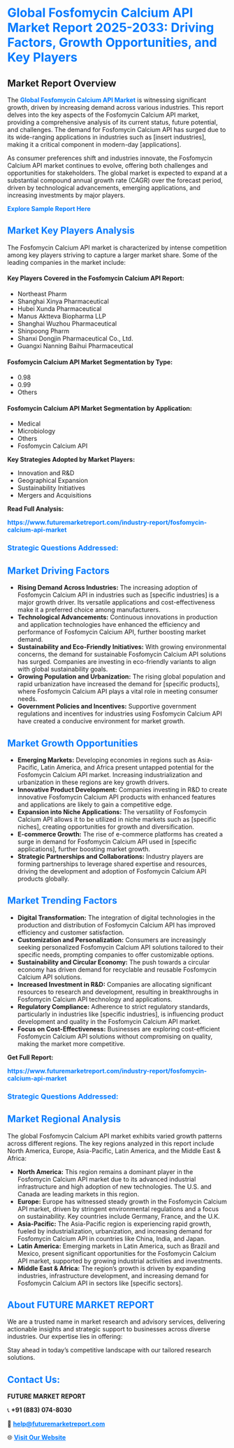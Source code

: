 <h1 style="color: #007BFF;">Global Fosfomycin Calcium API Market Report 2025-2033: Driving Factors, Growth Opportunities, and Key Players</h1>

<section id="overview">
<h2>Market Report Overview</h2>
<p>The <a href="https://www.futuremarketreport.com/industry-report/fosfomycin-calcium-api-market" style="color: #007BFF; text-decoration: none;"><strong>Global Fosfomycin Calcium API Market</strong></a> is witnessing significant growth, driven by increasing demand across various industries. This report delves into the key aspects of the Fosfomycin Calcium API market, providing a comprehensive analysis of its current status, future potential, and challenges. The demand for Fosfomycin Calcium API has surged due to its wide-ranging applications in industries such as [insert industries], making it a critical component in modern-day [applications].</p>
<p>As consumer preferences shift and industries innovate, the Fosfomycin Calcium API market continues to evolve, offering both challenges and opportunities for stakeholders. The global market is expected to expand at a substantial compound annual growth rate (CAGR) over the forecast period, driven by technological advancements, emerging applications, and increasing investments by major players.</p>
</section>

<section id="overview">
<p><a href="https://www.futuremarketreport.com/request-sample/reportId=125445" style="color: #007BFF; text-decoration: none;"><strong>Explore Sample Report Here</strong></a></p>
</section>

<section id="key-players">
<h2 style="color: #007BFF;">Market Key Players Analysis</h2>
<p>The Fosfomycin Calcium API market is characterized by intense competition among key players striving to capture a larger market share. Some of the leading companies in the market include:</p>
<h4>Key Players Covered in the Fosfomycin Calcium API Report:</h4>
<ul><li>Northeast Pharm</li><li>Shanghai Xinya Pharmaceutical</li><li>Hubei Xunda Pharmaceutical</li><li>Manus Aktteva Biopharma LLP</li><li>Shanghai Wuzhou Pharmaceutical</li><li>Shinpoong Pharm</li><li>Shanxi Dongjin Pharmaceutical Co., Ltd.</li><li>Guangxi Nanning Baihui Pharmaceutical</li></ul>
<h4>Fosfomycin Calcium API Market Segmentation by Type:</h4>
<ul><li>0.98</li><li>0.99</li><li>Others</li></ul>

<h4>Fosfomycin Calcium API Market Segmentation by Application:</h4>
<ul><li>Medical</li><li>Microbiology</li><li>Others</li><li>Fosfomycin Calcium API</li></ul>
<p><strong>Key Strategies Adopted by Market Players:</strong></p>
<ul>
<li>Innovation and R&D</li>
<li>Geographical Expansion</li>
<li>Sustainability Initiatives</li>
<li>Mergers and Acquisitions</li>
</ul>
</section>

<section>
<p><strong>Read Full Analysis: </strong></p><a href="https://www.futuremarketreport.com/industry-report/fosfomycin-calcium-api-market" style="color: #007BFF; text-decoration: none;"><strong>https://www.futuremarketreport.com/industry-report/fosfomycin-calcium-api-market</strong></a>
<h3 style="color: #007BFF;">Strategic Questions Addressed:</h3>
</section>

<section id="driving-factors">
<h2 style="color: #007BFF;">Market Driving Factors</h2>
<ul>
<li><strong>Rising Demand Across Industries:</strong> The increasing adoption of Fosfomycin Calcium API in industries such as [specific industries] is a major growth driver. Its versatile applications and cost-effectiveness make it a preferred choice among manufacturers.</li>
<li><strong>Technological Advancements:</strong> Continuous innovations in production and application technologies have enhanced the efficiency and performance of Fosfomycin Calcium API, further boosting market demand.</li>
<li><strong>Sustainability and Eco-Friendly Initiatives:</strong> With growing environmental concerns, the demand for sustainable Fosfomycin Calcium API solutions has surged. Companies are investing in eco-friendly variants to align with global sustainability goals.</li>
<li><strong>Growing Population and Urbanization:</strong> The rising global population and rapid urbanization have increased the demand for [specific products], where Fosfomycin Calcium API plays a vital role in meeting consumer needs.</li>
<li><strong>Government Policies and Incentives:</strong> Supportive government regulations and incentives for industries using Fosfomycin Calcium API have created a conducive environment for market growth.</li>
</ul>
</section>

<section id="growth-opportunities">
<h2 style="color: #007BFF;">Market Growth Opportunities</h2>
<ul>
<li><strong>Emerging Markets:</strong> Developing economies in regions such as Asia-Pacific, Latin America, and Africa present untapped potential for the Fosfomycin Calcium API market. Increasing industrialization and urbanization in these regions are key growth drivers.</li>
<li><strong>Innovative Product Development:</strong> Companies investing in R&D to create innovative Fosfomycin Calcium API products with enhanced features and applications are likely to gain a competitive edge.</li>
<li><strong>Expansion into Niche Applications:</strong> The versatility of Fosfomycin Calcium API allows it to be utilized in niche markets such as [specific niches], creating opportunities for growth and diversification.</li>
<li><strong>E-commerce Growth:</strong> The rise of e-commerce platforms has created a surge in demand for Fosfomycin Calcium API used in [specific applications], further boosting market growth.</li>
<li><strong>Strategic Partnerships and Collaborations:</strong> Industry players are forming partnerships to leverage shared expertise and resources, driving the development and adoption of Fosfomycin Calcium API products globally.</li>
</ul>
</section>

<section id="trending-factors">
<h2 style="color: #007BFF;">Market Trending Factors</h2>
<ul>
<li><strong>Digital Transformation:</strong> The integration of digital technologies in the production and distribution of Fosfomycin Calcium API has improved efficiency and customer satisfaction.</li>
<li><strong>Customization and Personalization:</strong> Consumers are increasingly seeking personalized Fosfomycin Calcium API solutions tailored to their specific needs, prompting companies to offer customizable options.</li>
<li><strong>Sustainability and Circular Economy:</strong> The push towards a circular economy has driven demand for recyclable and reusable Fosfomycin Calcium API solutions.</li>
<li><strong>Increased Investment in R&D:</strong> Companies are allocating significant resources to research and development, resulting in breakthroughs in Fosfomycin Calcium API technology and applications.</li>
<li><strong>Regulatory Compliance:</strong> Adherence to strict regulatory standards, particularly in industries like [specific industries], is influencing product development and quality in the Fosfomycin Calcium API market.</li>
<li><strong>Focus on Cost-Effectiveness:</strong> Businesses are exploring cost-efficient Fosfomycin Calcium API solutions without compromising on quality, making the market more competitive.</li>
</ul>
</section>

<section>
<p><strong>Get Full Report: </strong></p><a href="https://www.futuremarketreport.com/industry-report/fosfomycin-calcium-api-market" style="color: #007BFF; text-decoration: none;"><strong>https://www.futuremarketreport.com/industry-report/fosfomycin-calcium-api-market</strong></a>
<h3 style="color: #007BFF;">Strategic Questions Addressed:</h3>
</section>


<section id="regional-analysis">
<h2 style="color: #007BFF;">Market Regional Analysis</h2>
<p>The global Fosfomycin Calcium API market exhibits varied growth patterns across different regions. The key regions analyzed in this report include North America, Europe, Asia-Pacific, Latin America, and the Middle East & Africa:</p>
<ul>
<li><strong>North America:</strong> This region remains a dominant player in the Fosfomycin Calcium API market due to its advanced industrial infrastructure and high adoption of new technologies. The U.S. and Canada are leading markets in this region.</li>
<li><strong>Europe:</strong> Europe has witnessed steady growth in the Fosfomycin Calcium API market, driven by stringent environmental regulations and a focus on sustainability. Key countries include Germany, France, and the U.K.</li>
<li><strong>Asia-Pacific:</strong> The Asia-Pacific region is experiencing rapid growth, fueled by industrialization, urbanization, and increasing demand for Fosfomycin Calcium API in countries like China, India, and Japan.</li>
<li><strong>Latin America:</strong> Emerging markets in Latin America, such as Brazil and Mexico, present significant opportunities for the Fosfomycin Calcium API market, supported by growing industrial activities and investments.</li>
<li><strong>Middle East & Africa:</strong> The region’s growth is driven by expanding industries, infrastructure development, and increasing demand for Fosfomycin Calcium API in sectors like [specific sectors].</li>
</ul>
</section>

<footer>
<h2 style="color: #007BFF;">About FUTURE MARKET REPORT</h2>
<p>We are a trusted name in market research and advisory services, delivering actionable insights and strategic support to businesses across diverse industries. Our expertise lies in offering:</p>

<p>Stay ahead in today’s competitive landscape with our tailored research solutions.</p>

<h2 style="color: #007BFF;">Contact Us:</h2>
<p><strong>FUTURE MARKET REPORT</strong></p>
<p>📞 <strong>+91 (883) 074-8030</strong></p>
<p>📧 <strong><a href="mailto:help@futuremarketreport.com" style="color: #007BFF;">help@futuremarketreport.com</a></strong></p>
<p>🌐 <strong><a href="https://www.futuremarketreport.com/" style="color: #007BFF;">Visit Our Website</a></strong></p>
</footer>